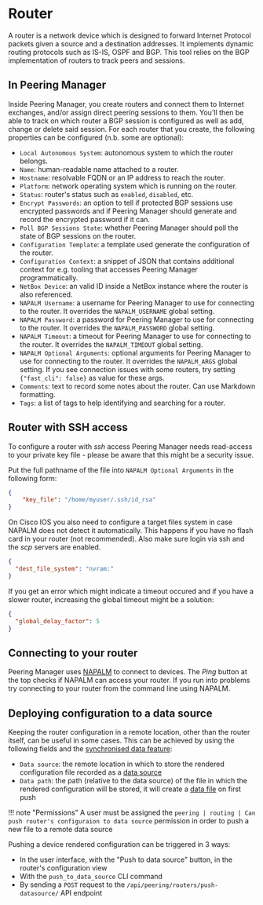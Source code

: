 # Router

A router is a network device which is designed to forward Internet Protocol
packets given a source and a destination addresses. It implements dynamic
routing protocols such as IS-IS, OSPF and BGP. This tool relies on the BGP
implementation of routers to track peers and sessions.

## In Peering Manager

Inside Peering Manager, you create routers and connect them to Internet
exchanges, and/or assign direct peering sessions to them. You'll then be able to
track on which router a BGP session is configured as well as add, change or
delete said session. For each router that you create, the following properties
can be configured (n.b. some are optional):

* `Local Autonomous System`: autonomous system to which the router belongs.
* `Name`: human-readable name attached to a router.
* `Hostname`: resolvable FQDN or an IP address to reach the router.
* `Platform`: network operating system which is running on the router.
* `Status`: router's status such as `enabled`, `disabled`, etc.
* `Encrypt Passwords`: an option to tell if protected BGP sessions use
  encrypted passwords and if Peering Manager should generate and record the
  encrypted password if it can.
* `Poll BGP Sessions State`: whether Peering Manager should poll the state of
  BGP sessions on the router.
* `Configuration Template`: a template used generate the configuration of the
  router.
* `Configuration Context`: a snippet of JSON that contains additional
  context for e.g. tooling that accesses Peering Manager programmatically.
* `NetBox Device`: an valid ID inside a NetBox instance where the router is
  also referenced.
* `NAPALM Username`: a username for Peering Manager to use for connecting to
  the router. It overrides the `NAPALM_USERNAME` global setting.
* `NAPALM Password`: a password for Peering Manager to use for connecting to
  the router. It overrides the `NAPALM_PASSWORD` global setting.
* `NAPALM Timeout`: a timeout for Peering Manager to use for connecting to
  the router. It overrides the `NAPALM_TIMEOUT` global setting.
* `NAPALM Optional Arguments`: optional arguments for Peering Manager to use
  for connecting to the router. It overrides the `NAPALM_ARGS` global
  setting. If you see connection issues with some routers, try setting
  `{"fast_cli": false}` as value for these args.
* `Comments`: text to record some notes about the router. Can use Markdown
  formatting.
* `Tags`: a list of tags to help identifying and searching for a router.

## Router with SSH access

To configure a router with *ssh* access Peering Manager needs read-access to
your private key file - please be aware that this might be a security issue.

Put the full pathname of the file into `NAPALM Optional Arguments` in the
following form:

```json
{
    "key_file": "/home/myuser/.ssh/id_rsa"
}
```

On Cisco IOS you also need to configure a target files system in case NAPALM
does not detect it automatically. This happens if you have no flash card in your
router (not recommended). Also make sure login via ssh and the _scp_ servers are
enabled.

```json
{
  "dest_file_system": "nvram:"
}
```

If you get an error which might indicate a timeout occured and if you have a
slower router, increasing the global timeout might be a solution:
```json
{
  "global_delay_factor": 5
}
```

## Connecting to your router

Peering Manager uses [NAPALM](https://napalm.readthedocs.io) to connect to
devices. The *Ping* button at the top checks if NAPALM can access your router.
If you run into problems try connecting to your router from the command line
using NAPALM.

## Deploying configuration to a data source

Keeping the router configuration in a remote location, other than the router
itself, can be useful in some cases. This can be achieved by using the
following fields and the
[synchronised data feature](../../integrations/synchronised-data.md):

* `Data source`: the remote location in which to store the rendered
  configuration file recorded as a [data source](../core/datasource.md)
* `Data path`: the path (relative to the data source) of the file in which the
  rendered configuration will be stored, it will create a
  [data file](../core/datafile.md) on first push

!!! note "Permissions"
    A user must be assigned the
    `peering | routing | Can push router's configuraion to data source`
    permission in order to push a new file to a remote data source

Pushing a device rendered configuration can be triggered in 3 ways:

* In the user interface, with the "Push to data source" button, in the
  router's configuration view
* With the `push_to_data_source` CLI command
* By sending a `POST` request to the `/api/peering/routers/push-datasource/`
  API endpoint
